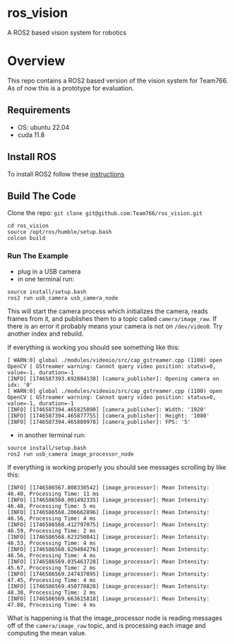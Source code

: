 # ros_vision
A ROS2 based vision system for robotics


# Overview

This repo contains a ROS2 based version of the vision system for Team766.  As of now this is a prototype for evaluation.

## Requirements

- OS: ubuntu 22.04
- cuda 11.8

## Install ROS

To install ROS2 follow these [instructions](https://docs.ros.org/en/humble/Installation/Ubuntu-Install-Debs.html)

## Build The Code

Clone the repo: `git clone git@github.com:Team766/ros_vision.git`

```
cd ros_vision
source /opt/ros/humble/setup.bash
colcon build
```

### Run The Example

- plug in a USB camera
- in one terminal run:
```
source install/setup.bash
ros2 run usb_camera usb_camera_node
```
This will start the camera process which initializes the camera, reads frames from it, and publishes them to a topic called `camera/image_raw`.  If there is an error it probably means your camera is not on `/dev/video0`.  Try another index and rebuild.

If everything is working you should see something like this:

```
[ WARN:0] global ./modules/videoio/src/cap_gstreamer.cpp (1100) open OpenCV | GStreamer warning: Cannot query video position: status=0, value=-1, duration=-1
[INFO] [1746587393.692884138] [camera_publisher]: Opening camera on idx: '0'
[ WARN:0] global ./modules/videoio/src/cap_gstreamer.cpp (1100) open OpenCV | GStreamer warning: Cannot query video position: status=0, value=-1, duration=-1
[INFO] [1746587394.465825090] [camera_publisher]: Width: '1920'
[INFO] [1746587394.465877755] [camera_publisher]: Height: '1080'
[INFO] [1746587394.465889978] [camera_publisher]: FPS: '5'

```

- in another terminal run:

```
source install/setup.bash
ros2 run usb_camera image_processor_node
```

If everything is working properly you should see messages scrolling by like this:

```
[INFO] [1746586567.808330542] [image_processor]: Mean Intensity: 46.40, Processing Time: 11 ms
[INFO] [1746586568.001492335] [image_processor]: Mean Intensity: 46.48, Processing Time: 5 ms
[INFO] [1746586568.206662896] [image_processor]: Mean Intensity: 46.56, Processing Time: 4 ms
[INFO] [1746586568.412797075] [image_processor]: Mean Intensity: 46.59, Processing Time: 2 ms
[INFO] [1746586568.623250841] [image_processor]: Mean Intensity: 46.53, Processing Time: 4 ms
[INFO] [1746586568.829484276] [image_processor]: Mean Intensity: 46.56, Processing Time: 4 ms
[INFO] [1746586569.035463728] [image_processor]: Mean Intensity: 45.67, Processing Time: 2 ms
[INFO] [1746586569.247437095] [image_processor]: Mean Intensity: 47.45, Processing Time: 4 ms
[INFO] [1746586569.450778828] [image_processor]: Mean Intensity: 48.38, Processing Time: 2 ms
[INFO] [1746586569.663615818] [image_processor]: Mean Intensity: 47.88, Processing Time: 4 ms
```

What is happening is that the image_processor node is reading messages off of the `camera/image_raw` topic, and is processing each image and computing the mean value.

